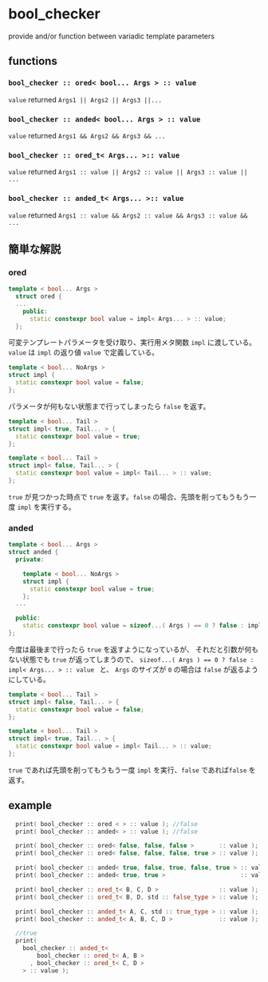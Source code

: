 
# bool_checker

provide and/or function between variadic template parameters

## functions

### `bool_checker :: ored< bool... Args > :: value`

`value` returned `Args1 || Args2 || Args3 ||...` 


### `bool_checker :: anded< bool... Args > :: value`

`value` returned `Args1 && Args2 && Args3 && ...`


### `bool_checker :: ored_t< Args... >:: value`

`value` returned `Args1 :: value || Args2 :: value || Args3 :: value || ...`

### `bool_checker :: anded_t< Args... >:: value`

`value` returned `Args1 :: value && Args2 :: value && Args3 :: value && ...`



## 簡単な解説

### ored

```cpp
template < bool... Args > 
  struct ored {
  ...
    public: 
      static constexpr bool value = impl< Args... > :: value;
  };
```
可変テンプレートパラメータを受け取り、実行用メタ関数 `impl` に渡している。
`value` は `impl` の返り値 `value` で定義している。

```cpp
template < bool... NoArgs > 
struct impl { 
  static constexpr bool value = false;
};
```

パラメータが何もない状態まで行ってしまったら `false` を返す。

```cpp
template < bool... Tail > 
struct impl< true, Tail... > { 
  static constexpr bool value = true;
};

template < bool... Tail > 
struct impl< false, Tail... > { 
  static constexpr bool value = impl< Tail... > :: value;
};
```

`true` が見つかった時点で `true` を返す。`false` の場合、先頭を削ってもうもう一度 `impl` を実行する。

### anded 

```cpp
template < bool... Args > 
struct anded { 
  private:

    template < bool... NoArgs > 
    struct impl { 
      static constexpr bool value = true;
    };
  ...

  public: 
    static constexpr bool value = sizeof...( Args ) == 0 ? false : impl< Args... > :: value; 
};
```

今度は最後まで行ったら `true` を返すようになっているが、
それだと引数が何もない状態でも `true` が返ってしまうので、
`sizeof...( Args ) == 0 ? false : impl< Args... > :: value `
と、 `Args` のサイズが `0` の場合は `false` が返るようにしている。

```cpp
template < bool... Tail > 
struct impl< false, Tail... > { 
  static constexpr bool value = false;
};

template < bool... Tail > 
struct impl< true, Tail... > { 
  static constexpr bool value = impl< Tail... > :: value; 
};
```

`true` であれば先頭を削ってもうもう一度 `impl` を実行、`false` であれば`false` を返す。

## example

```cpp
  print( bool_checker :: ored < > :: value ); //false
  print( bool_checker :: anded< > :: value ); //false

  print( bool_checker :: ored< false, false, false >       :: value ); //false
  print( bool_checker :: ored< false, false, false, true > :: value ); //true

  print( bool_checker :: anded< true, false, true, false, true > :: value ); //false
  print( bool_checker :: anded< true, true >                     :: value ); //true

  print( bool_checker :: ored_t< B, C, D >                 :: value ); //true
  print( bool_checker :: ored_t< B, D, std :: false_type > :: value ); //false

  print( bool_checker :: anded_t< A, C, std :: true_type > :: value ); //true
  print( bool_checker :: anded_t< A, B, C, D >             :: value ); //false

  //true
  print( 
    bool_checker :: anded_t< 
        bool_checker :: ored_t< A, B >
      , bool_checker :: ored_t< C, D >
    > :: value ); 
```
